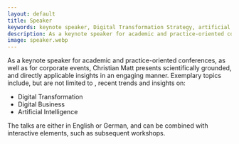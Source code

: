 ```yaml
---
layout: default
title: Speaker
keywords: keynote speaker, Digital Transformation Strategy, artificial intelligence
description: As a keynote speaker for academic and practice-oriented conferences, as well as a speaker for corporate events, Christian Matt presents scientifically grounded, recent and directly applicable insights on Digital Transformation, Digital Business, and Artificial Intelligence.
image: speaker.webp
---
```


As a keynote speaker for academic and practice-oriented conferences, as well as for corporate events, Christian Matt presents
scientifically grounded, and directly applicable insights in an engaging manner. Exemplary topics include, but are not limited to
, recent trends and insights on:

- Digital Transformation
- Digital Business
- Artificial Intelligence

The talks are either in English or German, and can be combined with interactive elements, such as subsequent workshops.
